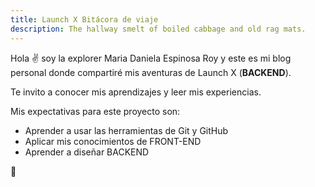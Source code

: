 ```yaml
---
title: Launch X Bitácora de viaje
description: The hallway smelt of boiled cabbage and old rag mats.
---
```


Hola ✌️  soy la explorer Maria Daniela Espinosa Roy y este es mi blog personal donde compartiré mis aventuras de Launch X (**BACKEND**).

Te invito a conocer mis aprendizajes y leer mis experiencias.

Mis expectativas para este proyecto son:

- Aprender a usar las herramientas de Git y GitHub
- Aplicar mis conocimientos de FRONT-END
- Aprender a diseñar BACKEND

🚀
